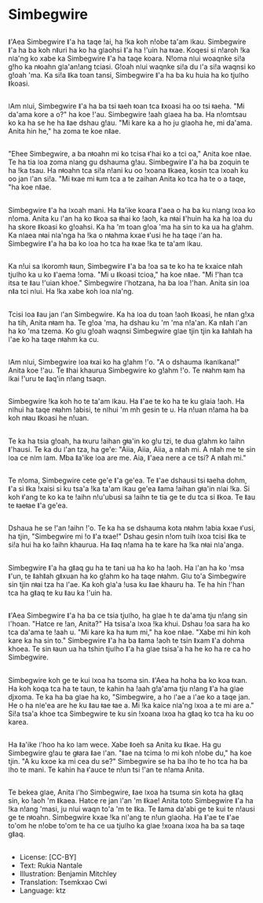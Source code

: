 # Simbegwire

##
ǁ'Aea Simbegwire ǁ'a ha taqe ǃai, ha ǃka koh nǃobe ta'am ǀkau. Simbegwire ǁ'a ha ba koh nǁuri ha ko ha gǀaohsi ǁ'a ha ǃ'uin ha ǂxae. Koqesi si nǃaroh ǃka nǀa'ng ko xabe ka Simbegwire ǁ'a ha taqe koara. Nǃoma nǀui woaqnke siǃa gǃho ka nǂoahn gǀa'anǃang tciasi. Gǃoah nǀui waqnke siǃa du ǀ'a siǃa waqnsi ko gǃoah 'ma. Ka siǃa ǁka toan tansi, Simbegwire ǁ'a ha ba ku huia ha ko tjuǀho ǁkoasi.

##
ǀAm nǀui, Simbegwire ǁ'a ha ba tsi ǂaeh ǂoan tca ǁxoasi ha oo tsi ǂaeha. "Mi da'ama kore a o?" ha koe ǃ'au. Simbegwire ǃaah gǀaea ha ba. Ha nǃomtsau ko ka ha se he ha ǁae dshau gǃau. "Mi kare ka a ho ju gǀaoha he, mi da'ama. Anita hin he," ha zoma te koe nǁae.

##
"Ehee Simbegwire, a ba nǂoahn mi ko tcisa ǂ'hai ko a tci oa," Anita koe nǁae. Te ha tia ǀoa zoma nǀang gu dshauma gǃau. Simbegwire ǁ'a ha ba zoquin te ha ǃka tsau. Ha nǂoahn tca siǃa nǃani ku oo ǃxoana ǁkaea, kosin tca ǀxoah ku oo jan ǀ'an siǃa. "Mi ǂxae mi ǂum tca a te zaihan Anita ko tca ha te o a taqe, "ha koe nǁae.

##
Simbegwire ǁ'a ha ǀxoah mani. Ha ǁa'ike koara ǁ'aea o ha ba ku nǀang ǀxoa ko nǃoma. Anita ku ǀ'an ha ko ǁkoa sa ǂhai ko ǃaoh, ka nǂai ǁ'huin ha ka ha ǀoa du ha skore ǁkoasi ko gǃoahsi. Ka ha 'm toan gǃoa 'ma ha sin to ka ua ha gǃahm. Ka nǀaea nǂai nǀa'nga ha ǃka o nǂahma kxae ǂ'usi he ha taqe ǀ'an ha. Simbegwire ǁ'a ha ba ko ǀoa ho tca ha ǂxae ǃka te ta'am ǀkau.

##
Ka nǃui sa ǀkoromh ǂaun, Simbegwire ǁ'a ba ǃoa sa te ko ha te kxaice nǁah tjuǀho ka u ko ǁ'aema ǃoma. "Mi u ǁkoasi tcioa," ha koe nǁae. "Mi ǃ'han tca itsa te ǁau ǃ'uian khoe." Simbegwire ǀ'hotzana, ha ba ǀoa ǃ'han. Anita sin ǀoa nǁa tci nǀui. Ha ǃka xabe koh ǀoa nǀa'ng.

##
Tcisi ǀoa ǁau jan ǀ'an Simbegwire. Ka ha ǀoa du toan ǃaoh ǁkoasi, he nǁan gǃxa ha tih, Anita nǂam ha. Te gǃoa 'ma, ha dshau ku 'm 'ma nǃa'an. Ka nǁah ǀ'an ha ko 'ma tzema. Ko gǀu gǃoah waqnsi Simbegwire gǀae tjin tjin ka ǁahǁah ha ǀ'ae ko ha taqe nǂahm ka cu.

##
ǀAm nǀui, Simbegwire ǀoa ǂxai ko ha gǃahm ǃ'o. "A o dshauma ǀkanǀkana!" Anita koe ǃ'au. Te ǁhai khaurua Simbegwire ko gǃahm ǃ'o. Te nǂahm ǂam ha ǀkai ǃ'uru te ǁaq'in nǃang tsaqn.

##
Simbegwire ǃka koh ho te ta'am ǀkau. Ha ǁ'ae te ko ha te ku gǀaia ǃaoh. Ha nǀhui ha taqe nǂahm ǃabisi, te nǀhui 'm mh gesin te u. Ha nǃuan nǃama ha ba koh nǂau ǁkoasi he nǃuan.

##
Te ka ha tsia gǃoah, ha ǂxuru ǃaihan gǂa'in ko gǃu tzi, te dua gǃahm ko ǃaihn ǁ'hausi. Te ka du ǀ'an tza, ha ge'e: "Aiia, Aiia, Aiia, a nǁah mi. A nǁah me te sin ǀoa ce nǀm ǀam. Mba ǁa'ike ǀoa are me. Aia, ǁ'aea nere a ce tsi? A nǁah mi."

##
Te nǃoma, Simbegwire cete ge'e ǁ'a ge'ea. Te ǁ'ae dshausi tsi ǂaeha dohm, ǁ'a si ǁka ǃxaisi si ku tsa'a ǃka ta'am ǀkau ge'ea ǁama ǃaihan gǂa'in nǀai ǃka. Si koh ǂ'ang te ko ka te ǃaihn nǃu'ubusi sa ǃaihn te tia ge te du tca si ǁkoa. Te ǁau te ǂaeǂae ǁ'a ge'ea.

##
Dshaua he se ǃ'an ǃaihn ǃ'o. Te ka ha se dshauma kota nǂahm ǃabia kxae ǂ'usi, ha tjin, "Simbegwire mi ǃo ǁ'a ǂxae!" Dshau gesin nǃom tuih ǀxoa tcisi ǁka te siǃa hui ha ko ǃaihn khaurua. Ha ǁaq nǃama ha te kare ha ǃka nǂai nǀa'anga.

##
Simbegwire ǁ'a ha gǁaq gu ha te tani ua ha ko ha ǃaoh. Ha ǀ'an ha ko 'msa ǁ'un, te ǁahǁah gǁxuan ha ko gǃahm ko ha taqe nǂahm. Gǀu to'a Simbegwire sin tjin nǂai tza ha ǀ'ae. Ka koh gǀa'a ǃusa ku ǁae khauru ha. Te ha hin ǃ'han tca ha gǁaq te ku ǁau ka ǃ'uin ha.

##
ǁ'Aea Simbegwire ǁ'a ha ba ce tsia tjuǀho, ha gǀae h te da'ama tju nǃang sin ǀ'hoan. "Hatce re ǃan, Anita?" Ha tsisa'a ǀxoa ǃka khui. Dshau ǃoa sara ha ko tca da'ama te ǃaah u. "Mi kare ka ha ǂum mi," ha koe nǁae. "Xabe mi hin koh kare ka ha sin to." Simbegwire ǁ'a ha ba ǁama ǃaoh te tsin ǁxam ǁ'a dohma khoea. Te sin ǂaun ua ha tshin tjuǀho ǁ'a ha gǀae tsisa'a ha he ko ha re ca ho Simbegwire.

##
Simbegwire koh ge te kui ǀxoa ha tsoma sin. ǁ'Aea ha hoha ba ko koa ǂxan. Ha koh koqa tca ha te taun, te kahin ha ǃaah gǃa'ama tju nǃang ǁ'a ha gǀae djxoma. Te ka ha ba gǀae ha ko, "Simbegwire, a ho ǀ'ae a ǀ'ae ko a taqe jan. He o ha nǀe'ea are he ku ǁau ǂae ǂae a. Mi ǃka kaice nǀa'ng ǀxoa a te mi are a." Siǃa tsa'a khoe tca Simbegwire te ku sin ǃxoana ǀxoa ha gǁaq ko tca ha ku oo karea.

##
Ha ǁa'ike ǀ'hoo ha ko ǀam wece. Xabe ǁoeh sa Anita ku ǁkae. Ha gu Simbegwire gǃau te gǂara ǁae ǀ'an. "ǁae na tcima ǃo mi koh nǃobe du," ha koe tjin. "A ku kxoe ka mi cea du se?" Simbegwire se ha ba ǀho te ho tca ha ba ǀho te mani. Te kahin ha ǂ'auce te nǃun tsi ǃ'an te nǃama Anita.

##
Te bekea gǀae, Anita ǀ'ho Simbegwire, ǁae ǀxoa ha tsuma sin kota ha gǁaq sin, ko ǃaoh 'm ǁkaea. Hatce re jan ǀ'an 'm ǁkae! Anita toto Simbegwire ǁ'a ha ǃka nǃang 'masi, ju nǀui waqn to'a 'm te ǁka. Te ǁama da'abi ge te kui te nǃausi ge te nǂoahn. Simbegwire kxae ǃka nǀ'ang te nǃun gǀaoha. Ha ǁ'ae te ǁ'ae to'om he nǃobe to'om te ha ce ua tjuǀho ka gǀae ǃxoana ǀxoa ha ba sa taqe gǁaq.

##
* License: [CC-BY]
* Text: Rukia Nantale
* Illustration: Benjamin Mitchley
* Translation: Tsemkxao Cwi
* Language: ktz
